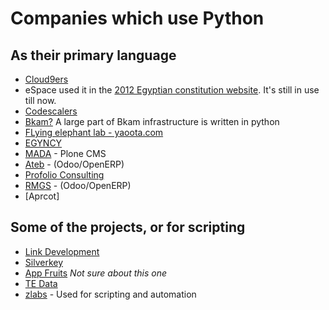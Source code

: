 # Companies which use Python

## As their primary language
- [Cloud9ers](http://www.cloud9ers.com/)
- eSpace used it in the [2012 Egyptian constitution website](https://github.com/espace/sharek). It's still in use till now.
- [Codescalers](http://www.codescalers.com)
- [Bkam?](http://www.bkam.com) A large part of Bkam infrastructure is written in python
- [FLying elephant lab - yaoota.com](http://www.yaoota.com)
- [EGYNCY](http://egyncy.com/)
- [MADA](http://www.madamasr.com) - Plone CMS
- [Ateb](http://www.atebreefer.com/) - (Odoo/OpenERP)
- [Profolio Consulting](http://profolioconsulting.com/)
- [RMGS](http://www.rmgs.co/) - (Odoo/OpenERP)
- [Aprcot]

## Some of the projects, or for scripting
- [Link Development](http://www.linkdev.com/solutions/open-source-solutions/)
- [Silverkey](http://www.silverkeytech.com/)
- [App Fruits](http://www.appfruits.me/) _Not sure about this one_
- [TE Data](http://www.tedata.net/)
- [zlabs](http://zla.bs/) - Used for scripting and automation

